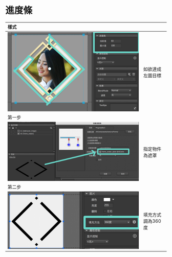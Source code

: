 # 進度條

| 樣式 |  |
| :--- | :--- |
| ![](/assets/example.png) | 如欲達成左圖目標 |
| 第一步 |  |
| ![](/assets/進度條_01.png) | 指定物件為遮罩 |
| 第二步 |  |
| ![](/assets/進度條_02.png) | 填充方式調為360度 |




